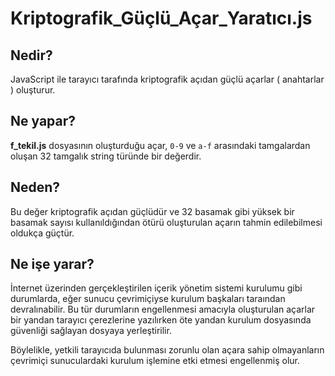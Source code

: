 # Kriptografik_Güçlü_Açar_Yaratıcı.js

## Nedir?
JavaScript ile tarayıcı tarafında kriptografik açıdan güçlü açarlar ( anahtarlar ) oluşturur.

## Ne yapar?
**f_tekil.js** dosyasının oluşturduğu açar, ```0-9``` ve ```a-f``` arasındaki tamgalardan oluşan 32 tamgalık string türünde bir değerdir.

## Neden?
Bu değer kriptografik açıdan güçlüdür ve 32 basamak gibi yüksek bir basamak sayısı kullanıldığından ötürü oluşturulan açarın tahmin edilebilmesi oldukça güçtür.

## Ne işe yarar?
İnternet üzerinden gerçekleştirilen içerik yönetim sistemi kurulumu gibi durumlarda, eğer sunucu çevrimiçiyse kurulum başkaları taraından devralınabilir. Bu tür durumların engellenmesi amacıyla oluşturulan açarlar bir yandan tarayıcı çerezlerine yazılırken öte yandan kurulum dosyasında güvenliği sağlayan dosyaya yerleştirilir.

Böylelikle, yetkili tarayıcıda bulunması zorunlu olan açara sahip olmayanların çevrimiçi sunuculardaki kurulum işlemine etki etmesi engellenmiş olur.
